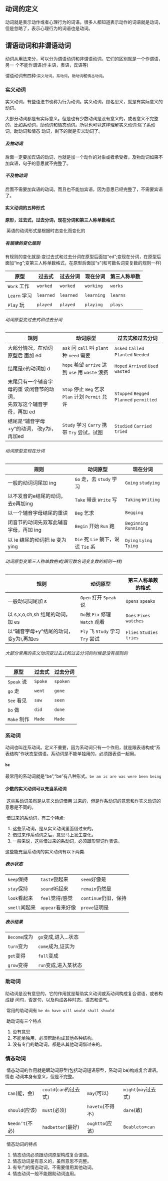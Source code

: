 

## 动词的定义

​	动词就是表示动作或者心理行为的词语。很多人都知道表示动作的词语就是动词，但是忽略了，表示心理行为的词语也是动词。

## 谓语动词和非谓语动词

​	动词从用法来分，可以分为谓语动词和非谓语动词。它们的区别就是一个作谓语，另一 个不能作谓语(作主语，表语，宾语等)

​	谓语动词有四种:`实义动词`，`系动词`，`助动词`和`情态动词`。

### 实义动词

​	实义动词，有些语法书也称为行为动词。实义动词，顾名思义，就是有实际意义的动词。

​	大部分动词都是有实际意义。但是也有少数动词是没有意义的，或者意义不完整的，比如系动词，助动词和情态动词。所以也可以这样理解实义动词:除了系动词，助动词和情态 动词，剩下的就是实义动词了。

##### 及物动词

​	后面一定要加宾语的动词，也就是加一个动作的对象或者承受者。及物动词如果不加宾语，句子的意思就不完整了。

##### 不及物动词

​	后面不需要加宾语的动词。而且也不能加宾语，因为意思已经完整了，不需要宾语了。

#### 实义动词的五种形式

​	**原形，过去式，过去分词，现在分词和第三人称单数格式**

​	英语的动词形式是根据时态变化而变化的

##### 有规律的变化规则

​	有规则的变化就是:变过去式和过去分词在原型后面加“ed”;变现在分词，在原型后面加“ing”;变第三人称单数格式，在原型后面加“s”(和可数名词变复数的规则一样)

| 原型         | 过去式    | 过去分词  | 现在分词   | 第三人称单数 |
| ------------ | --------- | --------- | ---------- | ------------ |
| `Work` 工作  | `worked`  | `worked`  | `working`  | `works`      |
| `Learn` 学习 | `learned` | `learned` | `learning` | `learns`     |
| `Play` 玩    | `played`  | `played`  | `playing`  | `plays`      |

###### 动词原型变过去式和过去分词

| 规则                                                         | 动词原型                                         | 过去式和过去分词                         |
| ------------------------------------------------------------ | ------------------------------------------------ | ---------------------------------------- |
| 大部分情况，在动词原型后 面加 ed                             | `ask` 问 `call` 叫 `plant` 种 `need` 需要        | `Asked` `Called` `Planted` `Needed`      |
| 结尾是e的动词加 d                                            | `hope` 希望 `arrive` 达到 `use` 用 `waste` 浪费  | `Hoped` `Arrived` `Used` `wasted`        |
| 末尾只有一个辅音字母的重 读闭音节的动词，<br/>先双写这个辅音字母，再加 ed | `Stop` 停止 `Beg` 乞求 `Plan` 计划 `Permit` 允许 | `Stopped` `Begged` `Planned` `permitted` |
| 结尾是“辅音字母+y”的动词， 改y为i，再加ed                    | `Study` 学习 `Carry` 携带 `Try` 尝试，试图       | `Studied` `Carried` `tried`              |

###### 动词原型变现在分词

| 规则                                   | 动词原型                            | 现在分词                |
| -------------------------------------- | ----------------------------------- | ----------------------- |
| 一般的动词词尾加 ing                   | `Go` 走，去 `study` 学习            | `Going` `studying`      |
| 以不发音的e结尾的动词，去e再加ing      | `Take` 带走 `Write` 写              | `Taking`  `Writing`     |
| 以一个辅音字母结尾的重读               | `Beg` 乞求                          | `Begging`               |
| 闭音节的动词先双写此辅音字母，再加 ing | `Begin` 开始 `Run` 跑               | `Beginning` `Running`   |
| 以 ie 结尾的动词把 ie 变为 ying        | `Die` 死  `Lie` 躺下，说谎 `Tie` 系 | `Dying` `Lying` `Tying` |

###### 动词原型变第三人称单数格式(跟可数名词变复数的规则一样)

| 规则                                     | 动词原型                         | 第三人称单数的格式        |
| ---------------------------------------- | -------------------------------- | ------------------------- |
| 一般动词词尾加 s                         | `Open` 打开 `Speak` 说           | `Opens`  `speaks`         |
| 以 s,x,o,ch,sh 结尾的动词，加 es         | `Do`做  `Fix` 修理 `Watch` 观看  | `Does` `Fixes` `watches`  |
| 以“辅音字母+y”结尾的动词， 变y为i,再加es | `Fly` 飞 `Study` 学习 `Try` 尝试 | `Flies` `Studies` `tries` |

###### 大部分常用的实义动词变过去式和过去分词的时候是没有规则的

| 原型        | 过去式  | 过去分词 |
| ----------- | ------- | -------- |
| `Speak` 说  | `Spoke` | `spoken` |
| `go` 走     | `went`  | `gone`   |
| `See` 看见  | `saw`   | `seen`   |
| `Do` 做     | `did`   | `done`   |
| `Make` 制作 | `Made`  | `Made`   |

### 系动词

​	动词也叫连系动词。定义不重要，因为系动词只有一个作用，就是跟表语构成“系表结构”作状态型谓语。系动词是不能单独用的，必须跟表语一起用。

#### `be`

​	最常用的系动词就是“be”,“be”有八种形式。`be am is are was were been being`

#### 少数的实义动词可以充当系动词

​	这些系动词虽然是从实义动词借用 过来的，但是作系动词的意思和作实义动词的意思是不同的。

​	借过来的系动词，有三个特点:

1. 这些系动词，是从实义动词里面借过来的。
2. 借过来作系动词之后，意思马上发生变化。
3. 一般来说，这些借过来的系动词，必须跟形容词作表语。

这些能充当系动词的实义动词有以下两类.

##### 表示状态

|               |                  |                      |
| ------------- | ---------------- | -------------------- |
| `keep`保持    | `taste`尝起来    | `seem`好像是         |
| `stay`保持    | `sound`听起来    | `remain`仍然是       |
| `look`看起来  | `feel`觉得/感觉  | `continue`仍旧，保持 |
| `smell`闻起来 | `appear`看来好像 | `prove`证明是        |

##### 表示结果

|              |                      |
| ------------ | -------------------- |
| `Become`成为 | `go`变成,进入...状态 |
| `turn`变为   | `come`成为,证实为    |
| `get`变得    | `fall`变成           |
| `grow`变得   | `run`变成,进入某状态 |

### 助动词

​	助动词是没有意思的，它的作用就是帮助实义动词或系动词构成复合谓语，或者构成疑 问句，否定句，以及构成各种时态，语态和语气。

​	常用的助动词有 `be do have will would shall should`

​	助动词有三个特点

1. 没有意思
2. 不能单独用，必须帮助构成其他各种结构。
3. 没有专门的助动词，都是从其他动词借过来的。

### 情态动词

​	情态动词的作用就是跟动词原型(包括动词短语原型，系动词 be)构成复合谓语。情态 动词本身有意义，但是不完整。

|                 |                        |                  |                      |
| --------------- | ---------------------- | ---------------- | -------------------- |
| `Can`(能，会)   | `could`(`can`的过去式) | `may`(可以)      | `might`(`may`过去式) |
| `should`(应该)  | `must`(必须)           | `haveto`(不得不) | `dare`(敢)           |
| `Needn’t`(不必) | `hadbetter`(最好)      | `oughtto`(应该)  | `Beableto`=`can`     |

​	情态动词的特点

1. 情态动词必须跟动词原型构成复合谓语。
2. 情态动词是有意义的，虽然意思不完整。
3. 有专门的情态动词，不需要借用其他动词。
4. 情态动词一般不能跟助动词连用。